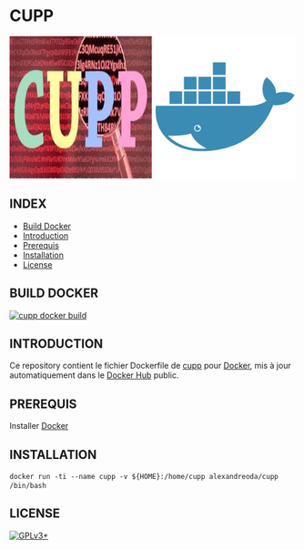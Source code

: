 # CUPP

![cupp](https://raw.githubusercontent.com/oda-alexandre/cupp/master/img/logo-cupp.png) ![docker](https://raw.githubusercontent.com/oda-alexandre/cupp/master/img/logo-docker.png)


## INDEX

- [Build Docker](#BUILD)
- [Introduction](#INTRODUCTION)
- [Prerequis](#PREREQUIS)
- [Installation](#INSTALLATION)
- [License](#LICENSE)


## BUILD DOCKER

[![cupp docker build](https://img.shields.io/docker/build/alexandreoda/cupp.svg)](https://hub.docker.com/r/alexandreoda/cupp)


## INTRODUCTION

Ce repository contient le fichier Dockerfile de [cupp](https://github.com/Mebus/cupp) pour [Docker](https://www.docker.com), mis à jour automatiquement dans le [Docker Hub](https://hub.docker.com/r/alexandreoda/cupp/) public.


## PREREQUIS

Installer [Docker](https://www.docker.com)


## INSTALLATION

```
docker run -ti --name cupp -v ${HOME}:/home/cupp alexandreoda/cupp /bin/bash
```

## LICENSE

[![GPLv3+](http://gplv3.fsf.org/gplv3-127x51.png)](https://github.com/oda-alexandre/cupp/blob/master/LICENSE)
